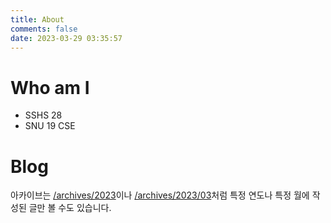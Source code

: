 ```yaml
---
title: About
comments: false
date: 2023-03-29 03:35:57
---
```


# Who am I

- SSHS 28
- SNU 19 CSE

# Blog

아카이브는 [/archives/2023](/archives/2023)이나 [/archives/2023/03](/archives/2023/03)처럼
특정 연도나 특정 월에 작성된 글만 볼 수도 있습니다.
